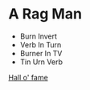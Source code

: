 # A Rag Man

- Burn Invert
- Verb In Turn
- Burner In TV
- Tin Urn Verb

[Hall o' fame](https://wordsmith.org/anagram/hof.html)
